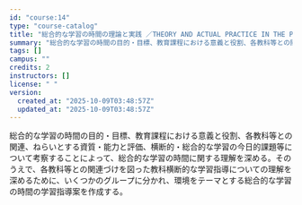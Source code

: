 ```yaml
---
id: "course:14"
type: "course-catalog"
title: "総合的な学習の時間の理論と実践 ／THEORY AND ACTUAL PRACTICE IN THE PERIOD FOR INTEGRATED STUDIES"
summary: "総合的な学習の時間の目的・目標、教育課程における意義と役割、各教科等との関連、ねらいとする資質・能力と評価、横断的・総合的な学習の今日的課題等について考察することによって、総合的な学習の時間に関する理解を深める。そのうえで、各教科等との関連…"
tags: []
campus: ""
credits: 2
instructors: []
license: " "
version:
  created_at: "2025-10-09T03:48:57Z"
  updated_at: "2025-10-09T03:48:57Z"
---
```


総合的な学習の時間の目的・目標、教育課程における意義と役割、各教科等との関連、ねらいとする資質・能力と評価、横断的・総合的な学習の今日的課題等について考察することによって、総合的な学習の時間に関する理解を深める。そのうえで、各教科等との関連づけを図った教科横断的な学習指導についての理解を深めるために、いくつかのグループに分かれ、環境をテーマとする総合的な学習の時間の学習指導案を作成する。
